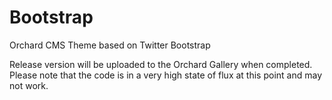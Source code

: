 Bootstrap
=========

Orchard CMS Theme based on Twitter Bootstrap

Release version will be uploaded to the Orchard Gallery when completed. Please note that the code is in a very high state of flux at this point and may not work.
